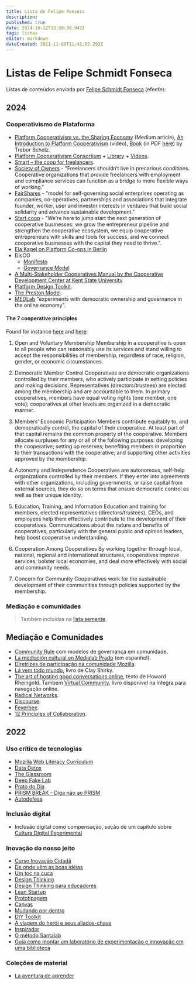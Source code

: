 ```yaml
---
title: Lista de Felipe Fonseca
description: 
published: true
date: 2024-10-22T13:50:30.942Z
tags: listas
editor: markdown
dateCreated: 2021-11-09T11:42:02.293Z
---
```


# Listas de Felipe Schmidt Fonseca

Listas de conteúdos enviada por [Felipe Schmidt Fonseca](/pessoas/felipe-fonseca) (efeefe):

## 2024

### Cooperativismo de Plataforma

- [Platform Cooperativism vs. the Sharing Economy](https://medium.com/@trebors/platform-cooperativism-vs-the-sharing-economy-2ea737f1b5ad) (Medium article), [An Introduction to Platform Cooperativism](https://archive.org/details/scholz-pc-course-platform-coop-intro-week-3) (video), [Book](https://rosalux.org.br/en/platform-cooperativism/) (in PDF [here](https://rosalux.org.br/wp-content/uploads/2016/06/scholz_platformcooperativism_2016.pdf)) by Trebor Scholz.
- [Platform Cooperativism Consortium](https://platform.coop/) + [Library](https://resources.platform.coop/) + [Videos](https://www.youtube.com/@platformcooperativism5678/featured).
- [Smart – the coop for freelancers](https://smart-eg.de/). 
- [Society of Owners](https://societyofowners.com/) - "Freelancers shouldn‘t live in precarious conditions. Cooperative organizations that provide freelancers with employment and compliance services can function as a bridge to more flexible ways of working."
- [FairShares](https://www.fairshares.coop/) - "model for self-governing social enterprises operating as companies, co-operatives, partnerships and associations that integrate founder, worker, user and investor interests in ventures that build social solidarity and advance sustainable development."
- [Start.coop](https://www.start.coop/) - "We're here to jump start the next generation of cooperative businesses: we grow the entrepreneur pipeline and strengthen the cooperative ecosystem, we equip cooperative entrepreneurs with skills and tools for success, and we connect cooperative businesses with the capital they need to thrive.".
- [Ela Kagel on Platform Co-ops in Berlin](https://www.youtube.com/watch?v=XqMdICVqtiQ)
- DisCO
	- [Manifesto](https://manifesto.disco.coop/)
	- [Governance Model](https://wiki.guerrillamediacollective.org/index.php/Distributed_Cooperative_Organization_(DisCO)_Governance_Model_V_3.0)
- [A Multi-Stakeholder Cooperatives Manual by the Cooperative Development Center at Kent State University](https://www.slideshare.net/trebor/a-multistakeholder-cooperatives-manual-by-the-cooperative-development-center-at-kent-state-university)
- [Platform Design Toolkit](https://www.boundaryless.io/pdt-toolkit/).
- [The Preston Model](https://thenextsystem.org/the-preston-model).
- [MEDLab](https://www.colorado.edu/lab/medlab/) "experiments with democratic ownership and governance in the online economy".


#### The 7 cooperative principles

Found for instance [here](https://ncbaclusa.coop/resources/7-cooperative-principles/) and [here](https://www.electric.coop/seven-cooperative-principles%E2%80%8B):

1. Open and Voluntary Membership
Membership in a cooperative is open to all people who can reasonably use its services and stand willing to accept the responsibilities of membership, regardless of race, religion, gender, or economic circumstances.

2. Democratic Member Control
Cooperatives are democratic organizations controlled by their members, who actively participate in setting policies and making decisions. Representatives (directors/trustees) are elected among the membership and are accountable to them. In primary cooperatives, members have equal voting rights (one member, one vote); cooperatives at other levels are organized in a democratic manner.

3. Members’ Economic Participation
Members contribute equitably to, and democratically control, the capital of their cooperative. At least part of that capital remains the common property of the cooperative. Members allocate surpluses for any or all of the following purposes: developing the cooperative; setting up reserves; benefiting members in proportion to their transactions with the cooperative; and supporting other activities approved by the membership.

4. Autonomy and Independence
Cooperatives are autonomous, self-help organizations controlled by their members. If they enter into agreements with other organizations, including governments, or raise capital from external sources, they do so on terms that ensure democratic control as well as their unique identity.

5. Education, Training, and Information
Education and training for members, elected representatives (directors/trustees), CEOs, and employees help them effectively contribute to the development of their cooperatives. Communications about the nature and benefits of cooperatives, particularly with the general public and opinion leaders, help boost cooperative understanding.

6. Cooperation Among Cooperatives
By working together through local, national, regional and international structures, cooperatives improve services, bolster local economies, and deal more effectively with social and community needs.

7. Concern for Community
Cooperatives work for the sustainable development of their communities through policies supported by the membership.


### Mediação e comunidades

> Também incluídas na [lista semente](/listas/semente).

## Mediação e Comunidades

- [Community Rule](/recursos/community-rule) com modelos de governança em comunidade.
- [La mediación cultural en Medialab Prado](/recursos/mediacion-cultural-medialab-prado) (em espanhol).
- [Diretrizes de participação na comunidade Mozilla](/recursos/diretrizes-participacao-comunidade-mozilla).
- [Lá vem todo mundo](/recursos/la-vem-todo-mundo), livro de Clay Shirky.
- [The art of hosting good conversations online](/recursos/art-hosting-conversations-online), texto de Howard Rheingold. Também [Virtual Community](/recursos/virtual-community), livro disponível na íntegra para navegação online.
- [Radical Networks](/recursos/radical-networks).
- [Discourse](/recursos/discourse).
- [Feverbee](/recursos/feverbee).
- [12 Principles of Collaboration](/recursos/12-principles-collaboration).




## 2022
 
### Uso crítico de tecnologias 

 - [Mozilla Web Literacy Curriculum](/recursos/mozilla-web-literacy)
 - [Data Detox](/recursos/data-detox-kit)
 - [The Glassroom](/recursos/glassroom)
 - [Deep Fake Lab](/recursos/deep-fake-lab)
 - [Prato do Dia](/recursos/prato-do-dia)
 - [PRISM BREAK - Diga não ao PRISM](/recursos/prism-break)
 - [Autodefesa](/recursos/autodefesa)
 
### Inclusão digital
 
 - Inclusão digital como compensação, seção de um capítulo sobre [Cultura Digital Experimental](/recursos/ff-cultura-digital-experimental)
 
### Inovação do nosso jeito

 - [Curso Inovação Cidadã](/recursos/curso-inovacao-cidada)
 - [De onde vêm as boas idéias](/recursos/de-onde-vem-as-boas-ideias)
 - [Um toc na cuca](/recursos/um-toc-na-cuca)
 - [Design Thinking](/recursos/design-thinking)
 - [Design Thinking para educadores](/recursos/design-thinking-educadores)
 - [Lean Startup](/recursos/lean-startup)
 - [Prototipagem](/recursos/prototipagem)
 - [Canvas](/recursos/canvas)
 - [Mudando por dentro](/recursos/mudando-por-dentro)
 - [DIY Toolkit](/recursos/diy-toolkit)
 - [A viagem do herói e seus aliados-chave](/recursos/a-viagem-do-heroi)
 - [Inspirador](/recursos/inspirador)
 - [O método Santalab](/recursos/santalab)
 - [Guia como montar um laboratório de experimentação e innovação em uma biblioteca](/recursos/laboratorio-biblioteca)

### Coleções de material

 - [La aventura de aprender](/recursos/la-aventura-de-aprender)
 
 
 
 
 
 
 
 
 
 
 